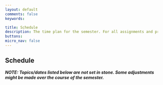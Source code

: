 ```yaml
---
layout: default
comments: false
keywords:

title: Schedule
description: The time plan for the semester. For all assignments and projects, follow the deadlines listed on this page.
buttons:
micro_nav: false
---
```



## Schedule

**_NOTE: Topics/dates listed below are not set in stone. Some adjustments might be made over the course of the semester._**

<div id="myskedj"></div>

<link href="https://unpkg.com/skedj@4.1.0/build/bootstrap-table.css" rel="stylesheet">
<script type="text/javascript" src="https://unpkg.com/skedj@4.1.0/build/skedj.js"></script>
<script type="text/javascript">
var url = "https://heather-cors.herokuapp.com/https://docs.google.com/spreadsheets/d/e/2PACX-1vTAeFf4z8x-wlycyvyrA4AZiqjnajz32VSNV_i740WWhH_uwo32F8wlX92PxFrsCw/pub?output=csv
// var url = "https://heather-cors.herokuapp.com/https://docs.google.com/spreadsheets/d/1SB28K2hMVzBQ7JEci_0F_T-J8c_Lahm5/pub?output=csv";
// "https://heather-cors.herokuapp.com/https://docs.google.com/spreadsheets/d/e/2PACX-1vTUigBx76LT-1zS5GSExE1FzD93Vu_KDOSMaTjoSxQaH_1yB7hanz1jYW78dxXKeA/pub?gid=118115803&single=true&output=csv";
// var url = "https://heather-cors.herokuapp.com/https://docs.google.com/spreadsheets/d/e/2PACX-1vR_43dIW4qV8eUWJHg9g_IIw4tAMg9Tz7RLcgU0P1C4U43_lxCNNw24_PjDzoAPuTTWCnXT_sXAqAIv/pub?output=csv";

var rowcols = [
                {
                  sheet_row_txt: "First Midterm Exam",
                  color: "#ffe59a"
                },
                {
                  // sheet_row: 26,
                  sheet_row_txt: "Thanksgiving",
                  color: "#d9ebd3"
                },		
                {
                  sheet_row_txt: "Fall Break",
                  color: "#d9ebd3"
                },		      
                {
                  sheet_row_txt: "Election",
                  color: "#d9ebd3"
                },     
                {
                  sheet_row_txt: "No Class",
                  color: "#d9ebd3"
                },                                       
                {
                  sheet_row_txt: "Second Midterm Exam",
                  color: "#ffe59a"
                },
                {
                  sheet_row_txt: "Recitation",
                  color: "#e8f2fc"
                }                			
              ];
console.log(rowcols);
Skedj(url, "myskedj", {
    columns_to_skip: ["Recitation Lead", "Recitation", "Travel Schedule"],
    special_row_colors: rowcols
});
</script>


<!-- _This is just an example for now..._

<table id="schedule" class="table table-bordered no-more-tables" style="width: 100%; font-size: 0.8em;">
    <colgroup>
        <col>
        <col>
        <col style="width: 25%;">
        <col style="width: 25%;">
        <col style="width: 50%;">
    </colgroup>
    <thead class="active" style="background-color:#f9f9f9" align="left">
        <th>Event</th>
        <th>Date</th>
        <th>In-class lecture</th>
        <th>Online modules to complete</th>
        <th>Materials and Assignments</th>
    </thead>
    <tbody>
        <tr>
            <td>Lecture&nbsp;1</td>
            <td> 04/07 </td>
            <td>
                <strong>Topics:</strong> <a href="/spring2020/lecture1.pdf">(slides)</a>
                <ul>
                    <li>Class introduction</li>
                    <li>Examples of deep learning projects</li>
                    <li>Course details</li>
                </ul>
            </td>
            <td>
                No online modules. If you are enrolled in CS230, you will receive an email on 04/07 to join Course 1 ("Neural Networks and Deep Learning") on Coursera with your Stanford email.
            </td>
            <td>
                No assignments.
            </td>
        </tr>
        <tr>
            <td id="Module_1" colspan="5" style="text-align:center; vertical-align:middle;background-color:#fffde7">
                <strong>Neural Networks and Deep Learning</strong> <a href="https://www.coursera.org/learn/neural-networks-deep-learning?specialization=deep-learning">(Course 1)</a>
            </td>
        </tr>
        <tr>
            <td>Lecture&nbsp;2</td>
            <td> 04/14 </td>
            <td>
                <strong>Topics: </strong>Deep Learning Intuition <a href="#">(slides)</a>
            </td>
            <td><strong>Completed modules:</strong>
                <ul>
                    <li>C1M1: Introduction to deep learning <a href="/files/C1M1.pdf">(slides)</a></li>
                    <li>C1M2: Neural Network Basics <a href="/files/C1M2.pdf">(slides)</a></li>
                </ul>
                <strong>Optional Video</strong>
                <ul>
                    <li>Batch Normalization videos from C2M3 will be useful for the in-class lecture.</li>
                </ul>
            </td>
            <td>
                <strong>Quizzes (due at 9am PST):</strong>
                <ul>
                    <li>Introduction to deep learning</li>
                    <li>Neural Networks Basics</li>
                </ul>
                <strong>Programming Assignments (due at 9am PST)</strong>
                <ul>
                    <li>Python Basics with Numpy (Optional)</li>
                    <li>Logistic Regression with a neural network mindset</li>
                </ul>
            </td>
        </tr>
        <tr>
            <td>Lecture&nbsp;3</td>
            <td> 04/21 </td>
            <td>
                <strong>Topics: </strong>Full-cycle of a Deep Learning Project (no slides)
            </td>
            <td>
                <strong>Completed modules:</strong>
                <ul>
                    <li>C1M3: Shallow Neural Network <a href="/files/C1M3.pdf">(slides)</a></li>
                    <li>C1M4: Deep Neural Networks <a href="/files/C1M4.pdf">(slides)</a></li>
                </ul>
            </td>
            <td>
                <strong>Quizzes (due at 9am PST):</strong>
                <ul>
                    <li>Shallow Neural Networks</li>
                    <li>Key concepts on Deep Neural Networks</li>
                </ul>
                <strong>Programming Assignments (due at 9am PST):</strong>
                <ul>
                    <li>Planar data classification with a hidden layer</li>
                    <li>Building your Deep Neural Network: step by step</li>
                    <li>Deep Neural Network - Application</li>
                </ul>
            </td>
        </tr>
        <tr style="background-color:#ffb7bf">
            <td><strong>Project Meeting #1</strong></td>
            <td><strong>{{ site.course.project_timeline.proposal | date: site.course.project_timeline.syllabus_date_format }}</strong></td>
            <td><a href="/project/#proposal">Instructions</a></td>
            <td></td>
            <td>
                <strong>Meet with any TA between 4/06 and 4/22 to discuss your proposal.</strong>
            </td>
        </tr>
        <tr style="background-color:#b7ffbf">
            <td><strong>Project Proposal Due</strong></td>
            <td><strong>{{ site.course.project_timeline.proposal | date: site.course.project_timeline.syllabus_date_format }}</strong></td>
            <td><a href="/project/#proposal">Instructions</a></td>
            <td></td>
            <td></td>
        </tr>
        <tr>
            <td id="Module_2" colspan="5" style="text-align:center; vertical-align:middle;background-color:#fffde7">
                <strong>Improving Deep Neural Networks: Hyperparameter tuning, Regularization and Optimization</strong> <a href="https://www.coursera.org/learn/deep-neural-network?specialization=deep-learning">(Course 2)</a>
            </td>
        </tr>
        <tr>
            <td>Lecture&nbsp;4</td>
            <td> 04/28 </td>
            <td>
                <strong>Topics:</strong> Adversarial examples - GANs <a href="#">(slides)</a>
                <ul>
                    <li>Attacking neural networks with Adversarial Examples and Generative Adversarial Networks</li>
                </ul>
                <strong>Optional Readings:</strong>
                <a href="https://arxiv.org/pdf/1412.6572.pdf">Explaining and Harnessing Adversarial Examples</a>, <a href="https://arxiv.org/pdf/1406.2661.pdf">Generative Adversarial Nets</a>, <a href="https://arxiv.org/pdf/1611.07004.pdf">Conditional GAN</a>, <a href="https://arxiv.org/pdf/1609.04802.pdf">Super-Resolution GAN</a>, <a href="https://arxiv.org/pdf/1703.10593.pdf">CycleGAN</a>
            </td>
            <td>
                <strong>Completed modules:</strong>
                <ul>
                    <li>C2M1: Practical aspects of deep learning <a href="/files/C2M1.pdf">(slides)</a></li>
                    <li>C2M2: Optimization algorithms <a href="/files/C2M2.pdf">(slides)</a></li>
                </ul>
            </td>
            <td>
                <strong>Quizzes (due at 9am PST):</strong>
                <ul>
                    <li>Practical aspects of deep learning</li>
                    <li>Optimization Algorithms</li>
                </ul>
                <strong>Programming Assignments (due at 9am PST):</strong>
                <ul>
                    <li>Initialization</li>
                    <li>Regularization</li>
                    <li>Gradient Checking</li>
                    <li>Optimization</li>
                </ul>
            </td>
        </tr>
        <tr>
            <td id="Module_3" colspan="5" style="text-align:center; vertical-align:middle;background-color:#fffde7">
                <strong>Structuring Machine Learning Projects</strong> <a href="https://www.coursera.org/learn/machine-learning-projects?specialization=deep-learning">(Course 3)</a>
            </td>
        </tr>
        <tr>
            <td>Lecture&nbsp;5</td>
            <td> 05/05 </td>
            <td>
                <strong>Topics:</strong> AI and Healthcare. Guest Speaker: Pranav Rajpurkar.
                <a href="#">(guest slides)</a>
                <a href="#">(main slides)</a>
            </td>
            <td>
                <strong>Completed modules:</strong>
                <ul>
                    <li>C2M3: Hyperparameter Tuning, Batch Normalization <a href="/files/C2M3.pdf">(slides)</a></li>
                    <li>C3M1: ML Strategy (1) <a href="/files/C3M1.pdf">(slides)</a></li>
                    <li>C3M2: ML Strategy (2) <a href="/files/C3M2.pdf">(slides)</a></li>
                </ul>
            </td>
            <td>
                <strong>Quizzes (due at 9am PST):</strong>
                <ul>
                    <li>Hyperparameter tuning, Batch Normalization, Programming Frameworks</li>
                    <li>Bird recognition in the city of Peacetopia (case study)</li>
                    <li>Autonomous driving (case study)</li>
                </ul>
                <strong>Programming Assignments (due at 9am PST):</strong>
                <ul>
                    <li>Tensorflow</li>
                </ul>
            </td>
        </tr>
        <tr style="background-color:#ffb7bf">
            <td><strong>Project Meeting #2</strong></td>
            <td><strong>{{ site.course.project_timeline.milestone1 | date: site.course.project_timeline.syllabus_date_format }}</strong></td>
            <td><a href="/project/#milestone-1">Instructions</a></td>
            <td></td>
            <td>
                <strong>Meet with any TA between 4/23 and 5/08 to discuss your first milestone report.</strong>
            </td>
        </tr>
        <tr style="background-color:#b7ffbf">
            <td><strong>Project Milestone #1 Due</strong></td>
            <td><strong>{{ site.course.project_timeline.milestone1 | date: site.course.project_timeline.syllabus_date_format }}</strong></td>
            <td><a href="/project/#milestone-1">Instructions</a></td>
            <td></td>
            <td></td>
        </tr>
        <tr>
            <td id="Module_4" colspan="5" style="text-align:center; vertical-align:middle;background-color:#fffde7">
                <strong>Convolutional Neural Networks</strong> <a href="https://www.coursera.org/learn/convolutional-neural-networks?specialization=deep-learning">(Course 4)</a>
            </td>
        </tr>
        <tr>
            <td>Lecture 6</td>
            <td> 05/12 </td>
            <td>
                <strong>Topics:</strong> Interpretability of Neural Networks
                <a href="#">(slides)</a>
            </td>
            <td>
                <strong>Completed modules:</strong>
                <ul>
                    <li>C4M1: Foundations of Convolutional Neural Network <a href="/files/C4M1.pdf">(slides)</a></li>
                    <li>C4M2: Deep Convolutional Models <a href="/files/C4M2.pdf">(slides)</a></li>
                </ul>
            </td>
            <td>
                <strong>Quizzes (due at 9am PST):</strong>
                <ul>
                    <li>The basics of ConvNets</li>
                    <li>Deep convolutional models</li>
                </ul>
                <strong>Programming Assignments (due at 9am PST):</strong>
                <ul>
                    <li>Convolutional Model: step by step</li>
                    <li>Convolutional Model: application</li>
                    <li>Keras Tutorial: This assignment is optional.</li>
                    <li>Residual Networks</li>
                </ul>
            </td>
        </tr>
        <tr>
            <td>Lecture&nbsp;7</td>
            <td> 05/19 </td>
            <td>
                <strong>Topics:</strong> Deep Learning Strategy (no slides)
                <br>
                <br>
                <strong>Optional Reading:</strong> <a href="https://arxiv.org/pdf/1603.07285.pdf">A guide to convolution arithmetic for deep learning</a>, <a href="https://arxiv.org/ftp/arxiv/papers/1609/1609.07009.pdf">Is the deconvolution layer the same as a convolutional layer?</a>, <a href="https://cs.nyu.edu/~fergus/papers/zeilerECCV2014.pdf">Visualizing and Understanding Convolutional Networks</a>, <a href="https://arxiv.org/pdf/1312.6034.pdf">Deep Inside Convolutional Networks: Visualizing Image Classification Models and Saliency Maps</a>, <a href="https://arxiv.org/pdf/1506.06579.pdf">Understanding Neural Networks Through Deep Visualization</a>, <a href="http://cnnlocalization.csail.mit.edu/Zhou_Learning_Deep_Features_CVPR_2016_paper.pdf">Learning Deep Features for Discriminative Localization</a>
            </td>
            <td>
                <strong>Completed modules:</strong>
                <ul>
                    <li>C4M3: ConvNets Applications (1) <a href="/files/C4M3.pdf">(slides)</a></li>
                    <li>C4M4: ConvNets Applications (2) <a href="/files/C4M4.pdf">(slides)</a></li>
                </ul>
            </td>
            <td>
                <strong>Quizzes (due at 9am PST):</strong>
                <ul>
                    <li>Detection Algorithms</li>
                    <li>Special Applications: Face Recognition & Neural Style Transfer</li>
                </ul>
                <strong>Programming Assignments (due at 9am PST):</strong>
                <ul>
                    <li>Car Detection with YOLO</li>
                    <li>Art Generation with Neural Style Transfer</li>
                    <li>Face Recognition</li>
                </ul>
            </td>
        </tr>
        <tr style="background-color:#ffb7bf">
            <td><strong>Project Meeting #3</strong></td>
            <td><strong>{{ site.course.project_timeline.milestone2 | date: site.course.project_timeline.syllabus_date_format }}</strong></td>
            <td><a href="/project/#milestone-2">Instructions</a></td>
            <td></td>
            <td>
                <strong>Meet with any TA between 5/09 and 5/22 to discuss your second milestone report.</strong>
            </td>
        </tr>
        <tr style="background-color:#b7ffbf">
            <td><strong>Project Milestone #2 Due</strong></td>
            <td><strong>{{ site.course.project_timeline.milestone2 | date: site.course.project_timeline.syllabus_date_format }}</strong></td>
            <td><a href="/project/#milestone-2">Instructions</a></td>
            <td></td>
            <td></td>
        </tr>
        <tr>
            <td id="Module_5" colspan="5" style="text-align:center; vertical-align:middle;background-color:#fffde7">
                <strong>Sequence Models</strong>  <a href="https://www.coursera.org/learn/nlp-sequence-models">(Course 5)</a>
            </td>
        </tr>
        <tr>
            <td>Lecture&nbsp;8</td>
            <td> 05/26 </td>
            <td>
                <strong>Topics:</strong>
                <ul>
                    <li>Career Advice</li>
                    <li>Reading Research Papers</li>
                </ul>
                <strong>Optional Reading</strong>
                <ul>
                    <li><a href="https://www.cs.toronto.edu/~hinton/absps/JMLRdropout.pdf">Dropout: A Simple Way to Prevent Neural Networks from Overfitting</a></li>
                    <li><a href="https://arxiv.org/abs/1608.06993">DenseNet: Densely Connected Convolutional Networks</a></li>
                </ul>
            </td>
            <td>
                <strong>Completed modules:</strong>
                <ul>
                    <li>C5M1: Recurrent Neural Networks <a href="/files/C5M1.pdf">(slides)</a></li>
                </ul>
            </td>
            <td>
                <strong>Quizzes (due at 9am PST):</strong>
                <ul>
                    <li>Recurrent Neural Networks</li>
                </ul>
                <strong>Programming Assignments (due at 9am PST):</strong>
                <ul>
                    <li>Building a Recurrent Neural Network - Step by Step</li>
                    <li>Dinosaur Land -- Character-level Language Modeling</li>
                    <li>Jazz improvisation with LSTM</li>
                </ul>
            </td>
        </tr>
        <tr>
            <td>Lecture&nbsp;9</td>
            <td> 06/02 </td>
            <td>
                <strong>Topics:</strong>
                <a href="#">(slides)</a>
                <ul>
                    <li>Deep Reinforcement Learning</li>
                </ul>
                <br>
                <strong>Optional Reading:</strong>
                <ul>
                    <li><a href="https://web.stanford.edu/class/psych209/Readings/MnihEtAlHassibis15NatureControlDeepRL.pdf">Human-level control through deep reinforcement learning</a></li>
                    <li><a href="https://deepmind.com/research/publications/mastering-game-go-without-human-knowledge">Mastering the Game of Go without Human Knowledge</a></li>
                </ul>
            </td>
            <td>
                <strong>Completed modules:</strong>
                <ul>
                    <li>C5M2: Natural Language Processing and Word Embeddings <a href="/files/C5M2.pdf">(slides)</a></li>
                    <li>C5M3: Sequence-to-Sequence Models <a href="/files/C5M3.pdf">(slides)</a></li>
                </ul>
            </td>
            <td>
                <strong>Quizzes (due at 9am PST):</strong>
                <ul>
                    <li>Natural Language Processing and Word Embeddings</li>
                    <li>Sequence Models and Attention Mechanism</li>
                </ul>
                <strong>Programming Assignments (due at 9am PST):</strong>
                <ul>
                    <li>Operations on Word Vectors - Debiasing</li>
                    <li>Emojify!</li>
                    <li>Neural Machine Translation with Attention</li>
                    <li>Trigger Word Detection</li>
                </ul >
            </td>
        </tr>
        <tr>
            <td>Lecture&nbsp;10</td>
            <td> 06/09 </td>
            <td>
                <strong>Topics:</strong> <a href="#">(slides)</a>
                <ul>
                    <li>Class wrap-up</li>
                    <li>What's next?</li>
                </ul>
            </td>
            <td></td>
            <td>
                <strong>Optional:</strong>
                <ul>
                    <li>If you’re interested in testing your ML/DL skills or preparing for job interviews in AI, you can take the <a href="https://www.workera.ai/candidates">Workera assessment</a></li>
                </ul>
            </td>
        </tr>
        <tr style="background-color:#ffb7bf">
            <td><strong>Project Meeting #4</strong></td>
            <td><strong>{{ site.course.project_timeline.poster_and_report | date: site.course.project_timeline.syllabus_date_format }}</strong></td>
            <td><a href="/project/#final-report">Instructions</a></td>
            <td></td>
            <td>
                <strong>Meet with any TA between 5/23 and 6/12 to discuss your final project report.</strong>
            </td>
        </tr>
        <tr style="background-color:#b7ffbf">
            <td><strong>Project Final Report &amp; Video Due</strong></td>
            <td><strong>{{ site.course.project_timeline.poster_and_report | date: site.course.project_timeline.syllabus_date_format }}</strong></td>
            <td><a href="/project/#final-report">Instructions</a></td>
            <td></td>
            <td></td>
        </tr>
    </tbody>
</table> -->
